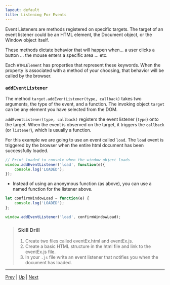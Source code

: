 ```yaml
---
layout: default
title: Listening For Events
---
```

Event Listeners are methods registered on specific targets. The target of an event listener could be an HTML element, the Document object, or the Window object itself.

These methods dictate behavior that will happen when... a user clicks a button ... the mouse enters a specific area ... etc.

Each `HTMLElement` has properties that represent these keywords. When the property is associated with a method of your choosing, that behavior will be called by the browser.

### `addEventListener`
The method `target.addEventListener(type, callback)` takes two arguments, the type of the event, and a function. The invoking object `target` can be any element you have selected from the DOM.

`addEventListener(type, callback)` registers the event listener (`type`) onto the target. When the event is observed on the target, it triggers the `callback` (or `listener`), which is usually a function.

For this example we are going to use an event called `load`. The `load` event is triggered by the browser when the entire html document has been successfully loaded.

```javascript
// Print loaded to console when the window object loads
window.addEventListener('load', function(e){
	console.log('LOADED');
});
```

* Instead of using an anonymous function (as above), you can use a named function for the listener above.

```javascript
let confirmWindowLoad = function(e) {
	console.log('LOADED');
};

window.addEventListener('load', confirmWindowLoad);
```

> ### Skill Drill
> 1. Create two files called eventEx.html and eventEx.js.
> 1. Create a basic HTML structure in the html file and link to the eventEx.js file.
> 1. In your `.js` file write an event listener that notifies you when the document has loaded.

<hr>

[Prev](README.md) | [Up](README.md) | [Next](usingEventListeners.md)

